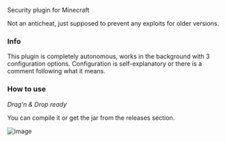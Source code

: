 Security plugin for Minecraft

Not an anticheat, just supposed to prevent any exploits for older versions.

<h3>Info</h3>
This plugin is completely autonomous, works in the background with 3 configuration options.
Configuration is self-explanatory or there is a comment following what it means.

<h3>How to use</h3>
<i>Drag'n & Drop ready</i> 

You can compile it or get the jar from the releases section.

![image](https://github.com/user-attachments/assets/ed0ee82c-2c56-4d05-86eb-0c9bb6e324d3)

